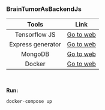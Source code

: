### BrainTumorAsBackendJs

**Tools**|**Link**
:-----:|:-----:
Tensorflow JS | [Go to web](https://www.tensorflow.org/js)
Express generator | [Go to web](https://expressjs.com/en/starter/generator.html)
MongoDB | [Go to web](https://www.mongodb.com/)
Docker | [Go to web](https://www.docker.com/)
<br>

**Run:**

```javascript
docker-compose up
```
